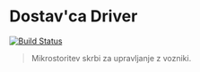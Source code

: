 # Dostav'ca Driver

[![Build Status](https://travis-ci.org/dostavca/dostavca-driver.svg?branch=master)](https://travis-ci.org/dostavca/dostavca-driver)

> Mikrostoritev skrbi za upravljanje z vozniki.
